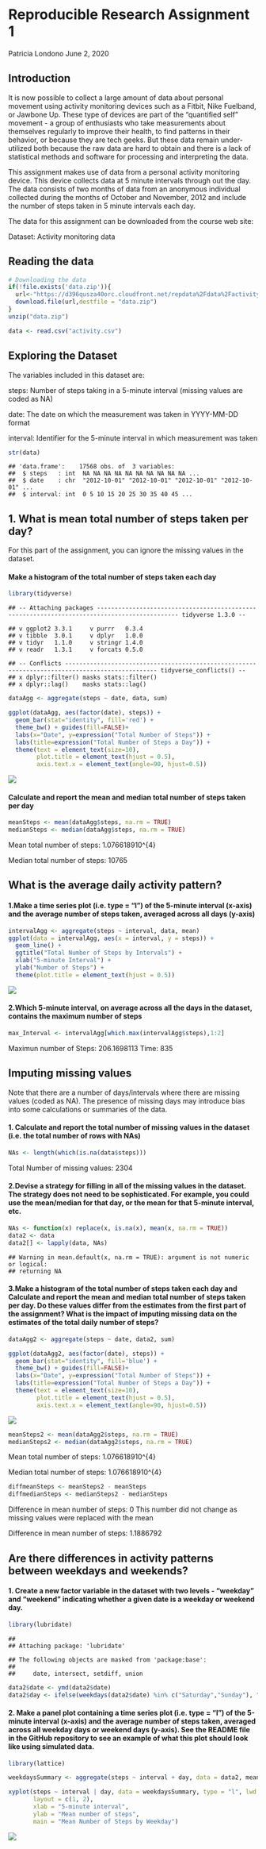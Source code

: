 Reproducible Research Assignment 1
================
Patricia Londono
June 2, 2020

## Introduction

It is now possible to collect a large amount of data about personal
movement using activity monitoring devices such as a Fitbit, Nike
Fuelband, or Jawbone Up. These type of devices are part of the
“quantified self” movement - a group of enthusiasts who take
measurements about themselves regularly to improve their health, to find
patterns in their behavior, or because they are tech geeks. But these
data remain under-utilized both because the raw data are hard to obtain
and there is a lack of statistical methods and software for processing
and interpreting the data.

This assignment makes use of data from a personal activity monitoring
device. This device collects data at 5 minute intervals through out the
day. The data consists of two months of data from an anonymous
individual collected during the months of October and November, 2012 and
include the number of steps taken in 5 minute intervals each day.

The data for this assignment can be downloaded from the course web site:

Dataset: Activity monitoring data

## Reading the data

``` r
# Downloading the data
if(!file.exists('data.zip')){
  url<-"https://d396qusza40orc.cloudfront.net/repdata%2Fdata%2Factivity.zip"
  download.file(url,destfile = "data.zip")
}
unzip("data.zip")

data <- read.csv("activity.csv") 
```

## Exploring the Dataset

The variables included in this dataset are:

steps: Number of steps taking in a 5-minute interval (missing values are
coded as NA)

date: The date on which the measurement was taken in YYYY-MM-DD format

interval: Identifier for the 5-minute interval in which measurement was
taken

``` r
str(data)
```

    ## 'data.frame':    17568 obs. of  3 variables:
    ##  $ steps   : int  NA NA NA NA NA NA NA NA NA NA ...
    ##  $ date    : chr  "2012-10-01" "2012-10-01" "2012-10-01" "2012-10-01" ...
    ##  $ interval: int  0 5 10 15 20 25 30 35 40 45 ...

## 1\. What is mean total number of steps taken per day?

For this part of the assignment, you can ignore the missing values in
the dataset.

#### Make a histogram of the total number of steps taken each day

``` r
library(tidyverse)
```

    ## -- Attaching packages --------------------------------------------------------------------------------------------- tidyverse 1.3.0 --

    ## v ggplot2 3.3.1     v purrr   0.3.4
    ## v tibble  3.0.1     v dplyr   1.0.0
    ## v tidyr   1.1.0     v stringr 1.4.0
    ## v readr   1.3.1     v forcats 0.5.0

    ## -- Conflicts ------------------------------------------------------------------------------------------------ tidyverse_conflicts() --
    ## x dplyr::filter() masks stats::filter()
    ## x dplyr::lag()    masks stats::lag()

``` r
dataAgg <- aggregate(steps ~ date, data, sum)

ggplot(dataAgg, aes(factor(date), steps)) +
  geom_bar(stat="identity", fill='red') +
  theme_bw() + guides(fill=FALSE)+
  labs(x="Date", y=expression("Total Number of Steps")) + 
  labs(title=expression("Total Number of Steps a Day")) +
  theme(text = element_text(size=10),
        plot.title = element_text(hjust = 0.5),
        axis.text.x = element_text(angle=90, hjust=0.5))
```

![](PA1_template_files/figure-gfm/unnamed-chunk-3-1.png)<!-- -->

#### Calculate and report the mean and median total number of steps taken per day

``` r
meanSteps <- mean(dataAgg$steps, na.rm = TRUE)
medianSteps <- median(dataAgg$steps, na.rm = TRUE)
```

Mean total number of steps: 1.076618910^{4}

Median total number of steps: 10765

## What is the average daily activity pattern?

#### 1.Make a time series plot (i.e. type = “l”) of the 5-minute interval (x-axis) and the average number of steps taken, averaged across all days (y-axis)

``` r
intervalAgg <- aggregate(steps ~ interval, data, mean)
ggplot(data = intervalAgg, aes(x = interval, y = steps)) +
  geom_line() +
  ggtitle("Total Number of Steps by Intervals") +
  xlab("5-minute Interval") +
  ylab("Number of Steps") +
  theme(plot.title = element_text(hjust = 0.5))
```

![](PA1_template_files/figure-gfm/unnamed-chunk-5-1.png)<!-- -->

#### 2.Which 5-minute interval, on average across all the days in the dataset, contains the maximum number of steps

``` r
max_Interval <- intervalAgg[which.max(intervalAgg$steps),1:2]
```

Maximun number of Steps: 206.1698113 Time: 835

## Imputing missing values

Note that there are a number of days/intervals where there are missing
values (coded as NA). The presence of missing days may introduce bias
into some calculations or summaries of the data.

#### 1\. Calculate and report the total number of missing values in the dataset (i.e. the total number of rows with NAs)

``` r
NAs <- length(which(is.na(data$steps)))
```

Total Number of missing values: 2304

#### 2.Devise a strategy for filling in all of the missing values in the dataset. The strategy does not need to be sophisticated. For example, you could use the mean/median for that day, or the mean for that 5-minute interval, etc.

``` r
NAs <- function(x) replace(x, is.na(x), mean(x, na.rm = TRUE))
data2 <- data
data2[] <- lapply(data, NAs)
```

    ## Warning in mean.default(x, na.rm = TRUE): argument is not numeric or logical:
    ## returning NA

#### 3.Make a histogram of the total number of steps taken each day and Calculate and report the mean and median total number of steps taken per day. Do these values differ from the estimates from the first part of the assignment? What is the impact of imputing missing data on the estimates of the total daily number of steps?

``` r
dataAgg2 <- aggregate(steps ~ date, data2, sum)

ggplot(dataAgg2, aes(factor(date), steps)) +
  geom_bar(stat="identity", fill='blue') +
  theme_bw() + guides(fill=FALSE)+
  labs(x="Date", y=expression("Total Number of Steps")) + 
  labs(title=expression("Total Number of Steps a Day")) +
  theme(text = element_text(size=10),
        plot.title = element_text(hjust = 0.5),
        axis.text.x = element_text(angle=90, hjust=0.5))
```

![](PA1_template_files/figure-gfm/unnamed-chunk-9-1.png)<!-- -->

``` r
meanSteps2 <- mean(dataAgg2$steps, na.rm = TRUE)
medianSteps2 <- median(dataAgg2$steps, na.rm = TRUE)
```

Mean total number of steps: 1.076618910^{4}

Median total number of steps: 1.076618910^{4}

``` r
diffmeanSteps <- meanSteps2 - meanSteps
diffmedianSteps <- medianSteps2 - medianSteps
```

Difference in mean number of steps: 0 This number did not change as
missing values were replaced with the mean

Difference in mean number of steps: 1.1886792

## Are there differences in activity patterns between weekdays and weekends?

#### 1\. Create a new factor variable in the dataset with two levels - “weekday” and “weekend” indicating whether a given date is a weekday or weekend day.

``` r
library(lubridate)
```

    ## 
    ## Attaching package: 'lubridate'

    ## The following objects are masked from 'package:base':
    ## 
    ##     date, intersect, setdiff, union

``` r
data2$date <- ymd(data2$date)
data2$day <- ifelse(weekdays(data2$date) %in% c("Saturday","Sunday"), "Weekday", "Weekend")
```

#### 2\. Make a panel plot containing a time series plot (i.e. type = “l”) of the 5-minute interval (x-axis) and the average number of steps taken, averaged across all weekday days or weekend days (y-axis). See the README file in the GitHub repository to see an example of what this plot should look like using simulated data.

``` r
library(lattice)

weekdaysSummary <- aggregate(steps ~ interval + day, data = data2, mean)

xyplot(steps ~ interval | day, data = weekdaysSummary, type = "l", lwd = 2,
       layout = c(1, 2), 
       xlab = "5-minute interval", 
       ylab = "Mean number of steps",
       main = "Mean Number of Steps by Weekday")
```

![](PA1_template_files/figure-gfm/unnamed-chunk-13-1.png)<!-- -->
